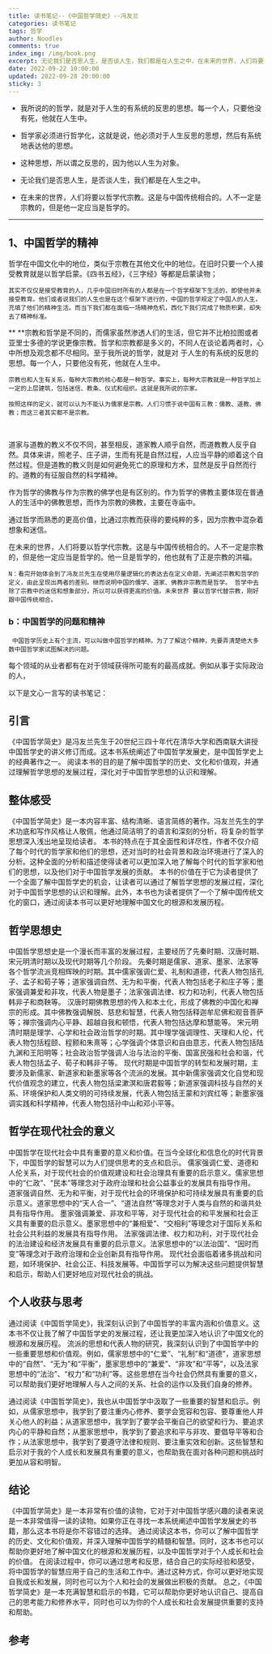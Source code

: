 ```yaml
---
title: 读书笔记--《中国哲学简史》--冯友兰
categories: 读书笔记
tags: 哲学
author: Noodles
comments: true
index_img: /img/book.png
excerpt: 无论我们是否思人生，是否谈人生，我们都是在人生之中。在未来的世界，人们将要以哲学代宗教。这是与中国传统相合的。人不一定是宗教的，但是他一定应当是哲学的。
date: 2022-09-22 10:00:00
updated: 2022-09-28 20:00:00
sticky: 3
---
```


 - 我所说的的哲学，就是对于人生的有系统的反思的思想。每一个人，只要他没有死，他就在人生中。

- 哲学家必须进行哲学化，这就是说，他必须对于人生反思的思想，然后有系统地表达他的思想。

 - 这种思想，所以谓之反思的，因为他以人生为对象。

 - 无论我们是否思人生，是否谈人生，我们都是在人生之中。

- 在未来的世界，人们将要以哲学代宗教。这是与中国传统相合的。人不一定是宗教的，但是他一定应当是哲学的。

***

## 1、中国哲学的精神

哲学在中国文化中的地位，类似于宗教在其他文化中的地位。在旧时只要一个人接受教育就是以哲学启蒙。《四书五经》，《三字经》等都是启蒙读物；

`其实不仅仅是接受教育的人，几乎中国旧时所有的人都是在一个哲学框架下生活的，即使他并未接受教育。他们或者说我们的人生也是在这个框架下进行的，中国的哲学规定了中国人的人生，充填了他们的精神生活。而当下我们都在面临一场精神危机，西化下我们完成了物质积累，却失去了精神标准。`




**     **宗教和哲学是不同的，而儒家虽然渗透人们的生活，但它并不比柏拉图或者亚里士多德的学说更像宗教。哲学和宗教都是多义的，不同人在谈论着两者时，心中所想及观念都不尽相同。至于我所说的哲学，就是对 于人生的有系统的反思的思想。每一个人，只要他没有死，他就在人生中。

    宗教也和人生有关系，每种大宗教的核心都是一种哲学。事实上，每种大宗教就是一种哲学加上一定的上层建筑，包括迷信、教条、仪式和组织。这就是我所说的宗家。
    
    按照这样的定义，就可以认为不能认为儒家是宗教。人们习惯于说中国有三教：儒教、道教、佛教；而这三者其实都不是宗教。

<br/>

道家与道教的教义不仅不同，甚至相反，道家教人顺乎自然，而道教教人反乎自然。具体来讲，照老子、庄子讲，生而有死是自然过程，人应当平静的顺着这个自然过程。但是道教的教义则是如何避免死亡的原理和方术，显然是反乎自然而行的。道教的有征服自然的科学精神。

作为哲学的佛教与作为宗教的佛学也是有区别的。作为哲学的佛教主要体现在普通人的生活中的佛教思想，而作为宗教的佛教，主要在寺庙中。

通过哲学而熟悉的更高价值，比通过宗教而获得的要纯粹的多，因为宗教中混杂着想象和迷信。

  在未来的世界，人们将要以哲学代宗教。这是与中国传统相合的。人不一定是宗教的，但是他一定应当是哲学的。他一旦是哲学的，他也就有了正是宗教的洪福。


`N：看完开始体会到了冯友兰先生在使用尽量逻辑化的表达去在定义命题，先阐述宗教和哲学的定义，由此呈现出两者的差别。继而说明中国的儒学、道家、佛教非宗教而是哲学。 哲学中去除了宗教中的迷信和想象部分，所以可以获得更高的价值。未来世界 要以哲学代替宗教，刚好跟中国传统相合。`

### b：中国哲学的问题和精神

     中国哲学历史上有个主流，可以叫做中国哲学的精神。为了了解这个精神，先要弄清楚绝大多数中国哲学家试图解决的问题。

每个领域的从业者都有在对于领域获得所可能有的最高成就。例如从事于实际政治的人，


以下是文心一言写的读书笔记：

## 引言
《中国哲学简史》是冯友兰先生于20世纪三四十年代在清华大学和西南联大讲授中国哲学史的讲义修订而成。这本书系统阐述了中国哲学发展史，是中国哲学史上的经典著作之一。
阅读本书的目的是了解中国哲学的历史、文化和价值观，并通过理解哲学思想的发展过程，深化对于中国哲学思想的认识和理解。
## 整体感受
《中国哲学简史》是一本内容丰富、结构清晰、语言简练的著作。冯友兰先生的学术功底和写作风格让人敬佩，他通过简洁明了的语言和深刻的分析，将复杂的哲学思想深入浅出地呈现给读者。
本书的特点在于其全面性和详尽性，作者不仅介绍了每个时代的哲学家和他们的思想，还对当时的社会背景和政治环境进行了深入的分析。这种全面的分析和描述使得读者可以更加深入地了解每个时代的哲学家和他们的思想，以及他们对于中国哲学发展的贡献。
本书的价值在于它为读者提供了一个全面了解中国哲学史的机会，让读者可以通过了解哲学思想的发展过程，深化对于中国哲学思想的认识和理解。此外，本书也为读者提供了一个了解中国传统文化的窗口，通过阅读本书可以更好地理解中国文化的根源和发展历程。
## 哲学思想史
中国哲学思想史是一个漫长而丰富的发展过程，主要经历了先秦时期、汉唐时期、宋元明清时期以及现代时期等几个阶段。
先秦时期是儒家、道家、墨家、法家等各个哲学流派竞相辉映的时期。其中儒家强调仁爱、礼制和道德，代表人物包括孔子、孟子和荀子等；道家强调自然、无为和平衡，代表人物包括老子和庄子等；墨家强调兼爱和非攻，代表人物是墨子；法家强调法律、权力和功利，代表人物包括韩非子和商鞅等。
汉唐时期佛教思想的传入和本土化，形成了佛教的中国化和禅宗的形成。其中佛教强调解脱、慈悲和智慧，代表人物包括释迦牟尼佛和观音菩萨等；禅宗强调内心平静、超越自我和顿悟，代表人物包括达摩和慧能等。
宋元明清时期是理学、心学和社会政治哲学的时期。其中理学强调理性、天理和人伦，代表人物包括程颐、程颢和朱熹等；心学强调个体意识和自由意志，代表人物包括陆九渊和王阳明等；社会政治哲学强调人治与法治的平衡、国富民强和社会和谐，代表人物包括孟子、荀子和韩非子等。
现代时期是中国哲学的转型和发展时期，主要涉及新儒家、新道家和新墨家等各个流派的发展。其中新儒家强调文化自觉和现代价值观念的建立，代表人物包括梁漱溟和唐君毅等；新道家强调科技与自然的关系、环境保护和人类文明的可持续发展，代表人物包括王蒙和刘宾红等；新墨家强调实践和科学精神，代表人物包括孙中山和邓小平等。
## 哲学在现代社会的意义
中国哲学在现代社会中具有重要的意义和价值。在当今全球化和信息化的时代背景下，中国哲学的智慧可以为人们提供思考的支点和启示。
儒家强调仁爱、道德和人伦关系，对于现代社会的价值观建设和社会治理具有重要的启示意义。儒家思想中的“仁政”、“民本”等理念对于政府治理和社会公益事业的发展具有指导作用。
道家强调自然、无为和平衡，对于现代社会的环境保护和可持续发展具有重要的启示意义。道家思想中的“天人合一”、“道法自然”等理念对于人类与自然的和谐共处具有指导作用。
墨家强调兼爱、非攻和平等，对于现代社会的和平发展和社会正义具有重要的启示意义。墨家思想中的“兼相爱”、“交相利”等理念对于国际关系和社会公共利益的发展具有指导作用。
法家强调法律、权力和功利，对于现代社会的法治建设和经济发展具有重要的启示意义。法家思想中的“以法治国”、“因时而变”等理念对于政府治理和企业创新具有指导作用。
现代社会面临着诸多挑战和问题，如环境保护、社会公正、科技发展等。中国哲学可以为解决这些问题提供智慧和启示，帮助人们更好地应对现代社会的挑战。
## 个人收获与思考
通过阅读《中国哲学简史》，我深刻认识到了中国哲学的丰富内涵和价值意义。这本书不仅让我了解了中国哲学史的发展过程，还让我更加深入地认识了中国文化的根源和发展历程。
流派的思想和代表人物的研究，我深刻认识到了中国哲学中的一些重要思想和价值观。例如，儒家思想中的“仁爱”、“礼制”和“道德”，道家思想中的“自然”、“无为”和“平衡”，墨家思想中的“兼爱”、“非攻”和“平等”，以及法家思想中的“法治”、“权力”和“功利”等。这些思想在当今社会仍然具有重要的意义，可以帮助我们更好地理解人与人之间的关系、社会的运作以及我们自身的修养。

通过阅读《中国哲学简史》，我也从中国哲学中汲取了一些重要的智慧和启示。例如，从儒家思想中，我学到了要注重内心修养、要学会宽容和包容、要尊重他人并关心他人的利益；从道家思想中，我学到了要学会平衡自己的欲望和行为、要追求内心的平静和自然；从墨家思想中，我学到了要追求和平与非攻、要倡导平等和合作；从法家思想中，我学到了要遵守法律和规则、要注重实效和创新。这些智慧和启示对于我的个人成长和发展具有重要的意义，也帮助我在面对各种问题和挑战时更加从容和明智。

## 结论
《中国哲学简史》是一本非常有价值的读物，它对于对中国哲学感兴趣的读者来说是一本非常值得一读的读物。如果你正在寻找一本系统阐述中国哲学发展史的书籍，那么这本书将是你不容错过的选择。
通过阅读这本书，你可以了解中国哲学的历史、文化和价值观，并深入理解中国哲学的精髓和智慧。同时，这本书也可以帮助你更好地了解中国文化的根源和发展历程，以及中国哲学对于个人成长和社会的价值。
在阅读过程中，你可以通过思考和反思，结合自己的实际经验和感受，将中国哲学的智慧应用于自己的生活和工作中。通过这种方式，你可以更好地实现自我成长和发展，同时也可以为个人和社会的发展做出积极的贡献。
总之，《中国哲学简史》是一本充满智慧和启示的书籍，它可以帮助你更好地认识自己、提高自己的思考能力和修养水平，同时也可以为你的个人成长和社会发展提供重要的支持和帮助。

## 参考
[^1]: <中国哲学简史>
[^2]: <中国哲学史>